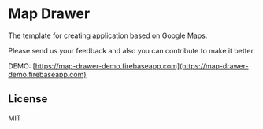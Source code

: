 # Map Drawer

The template for creating application based on Google Maps.

Please send us your feedback and also you can contribute to make it better.

DEMO: [https://map-drawer-demo.firebaseapp.com](https://map-drawer-demo.firebaseapp.com)

License
----
MIT

